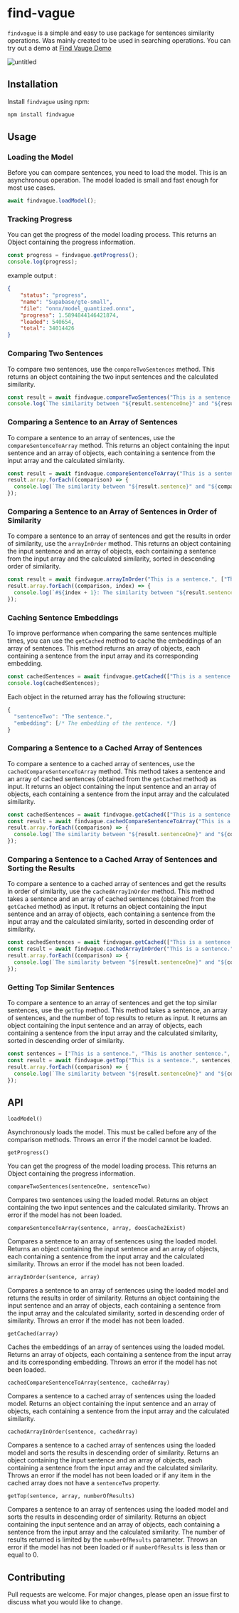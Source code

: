 # find-vague

`findvague` is a simple and easy to use package for sentences similarity operations. Was mainly created to be used in searching operations.
You can try out a demo at [Find Vauge Demo](https://demo-vague-finder.netlify.app/)

![untitled](https://github.com/user-attachments/assets/a39e686b-e8f6-4490-a97a-dca11aefef95) 

## Installation

Install `findvague` using npm:

```bash
npm install findvague
```

## Usage

### Loading the Model

Before you can compare sentences, you need to load the model. This is an asynchronous operation. The model loaded is small and fast enough for most use cases.

```js
await findvague.loadModel();
```

### Tracking Progress

You can get the progress of the model loading process. This returns an Object containing the progress information.

```js
const progress = findvague.getProgress();
console.log(progress);
```

example output : 

```json
{
    "status": "progress",
    "name": "Supabase/gte-small",
    "file": "onnx/model_quantized.onnx",
    "progress": 1.5894844146421874,
    "loaded": 540654,
    "total": 34014426
}
```

### Comparing Two Sentences

To compare two sentences, use the `compareTwoSentences` method. This returns an object containing the two input sentences and the calculated similarity.

```js
const result = await findvague.compareTwoSentences("This is a sentence.", "This is another sentence.");
console.log(`The similarity between "${result.sentenceOne}" and "${result.sentenceTwo}" is ${result.similarity}.`);
```

### Comparing a Sentence to an Array of Sentences

To compare a sentence to an array of sentences, use the `compareSentenceToArray` method. This returns an object containing the input sentence and an array of objects, each containing a sentence from the input array and the calculated similarity.

```js
const result = await findvague.compareSentenceToArray("This is a sentence.", ["This is another sentence.", "Yet another sentence."], false);
result.array.forEach((comparison) => {
  console.log(`The similarity between "${result.sentence}" and "${comparison.sentence}" is ${comparison.similarity}.`);
});
```

### Comparing a Sentence to an Array of Sentences in Order of Similarity

To compare a sentence to an array of sentences and get the results in order of similarity, use the `arrayInOrder` method. This returns an object containing the input sentence and an array of objects, each containing a sentence from the input array and the calculated similarity, sorted in descending order of similarity.

```js
const result = await findvague.arrayInOrder("This is a sentence.", ["This is another sentence.", "Yet another sentence."]);
result.array.forEach((comparison, index) => {
  console.log(`#${index + 1}: The similarity between "${result.sentence}" and "${comparison.sentence}" is ${comparison.similarity}.`);
});
```

### Caching Sentence Embeddings

To improve performance when comparing the same sentences multiple times, you can use the `getCached` method to cache the embeddings of an array of sentences. This method returns an array of objects, each containing a sentence from the input array and its corresponding embedding.

```js
const cachedSentences = await findvague.getCached(["This is a sentence.", "This is another sentence.", "Yet another sentence."]);
console.log(cachedSentences);
```

Each object in the returned array has the following structure:

```js
{
  "sentenceTwo": "The sentence.",
  "embedding": [/* The embedding of the sentence. */]
}
```

### Comparing a Sentence to a Cached Array of Sentences

To compare a sentence to a cached array of sentences, use the `cachedCompareSentenceToArray` method. This method takes a sentence and an array of cached sentences (obtained from the `getCached` method) as input. It returns an object containing the input sentence and an array of objects, each containing a sentence from the input array and the calculated similarity.

```js
const cachedSentences = await findvague.getCached(["This is a sentence.", "This is another sentence.", "Yet another sentence."]);
const result = await findvague.cachedCompareSentenceToArray("This is a sentence.", cachedSentences);
result.array.forEach((comparison) => {
  console.log(`The similarity between "${result.sentenceOne}" and "${comparison.sentenceTwo}" is ${comparison.alike}.`);
});
```

### Comparing a Sentence to a Cached Array of Sentences and Sorting the Results

To compare a sentence to a cached array of sentences and get the results in order of similarity, use the `cachedArrayInOrder` method. This method takes a sentence and an array of cached sentences (obtained from the `getCached` method) as input. It returns an object containing the input sentence and an array of objects, each containing a sentence from the input array and the calculated similarity, sorted in descending order of similarity.

```js
const cachedSentences = await findvague.getCached(["This is a sentence.", "This is another sentence.", "Yet another sentence."]);
const result = await findvague.cachedArrayInOrder("This is a sentence.", cachedSentences);
result.array.forEach((comparison) => {
  console.log(`The similarity between "${result.sentenceOne}" and "${comparison.sentenceTwo}" is ${comparison.alike}.`);
});
```

### Getting Top Similar Sentences

To compare a sentence to an array of sentences and get the top similar sentences, use the `getTop` method. This method takes a sentence, an array of sentences, and the number of top results to return as input. It returns an object containing the input sentence and an array of objects, each containing a sentence from the input array and the calculated similarity, sorted in descending order of similarity.

```js
const sentences = ["This is a sentence.", "This is another sentence.", "Yet another sentence."];
const result = await findvague.getTop("This is a sentence.", sentences, 2);
result.array.forEach((comparison) => {
  console.log(`The similarity between "${result.sentenceOne}" and "${comparison.sentenceTwo}" is ${comparison.alike}.`);
});
```


## API

`loadModel()`

Asynchronously loads the model. This must be called before any of the comparison methods. Throws an error if the model cannot be loaded.

`getProgress()`

You can get the progress of the model loading process. This returns an Object containing the progress information.

`compareTwoSentences(sentenceOne, sentenceTwo)`

Compares two sentences using the loaded model. Returns an object containing the two input sentences and the calculated similarity. Throws an error if the model has not been loaded.

`compareSentenceToArray(sentence, array, doesCache2Exist)`

Compares a sentence to an array of sentences using the loaded model. Returns an object containing the input sentence and an array of objects, each containing a sentence from the input array and the calculated similarity. Throws an error if the model has not been loaded.

`arrayInOrder(sentence, array)`

Compares a sentence to an array of sentences using the loaded model and returns the results in order of similarity. Returns an object containing the input sentence and an array of objects, each containing a sentence from the input array and the calculated similarity, sorted in descending order of similarity. Throws an error if the model has not been loaded.

`getCached(array)`

Caches the embeddings of an array of sentences using the loaded model. Returns an array of objects, each containing a sentence from the input array and its corresponding embedding. Throws an error if the model has not been loaded.

`cachedCompareSentenceToArray(sentence, cachedArray)`

Compares a sentence to a cached array of sentences using the loaded model. Returns an object containing the input sentence and an array of objects, each containing a sentence from the input array and the calculated similarity.

`cachedArrayInOrder(sentence, cachedArray)`

Compares a sentence to a cached array of sentences using the loaded model and sorts the results in descending order of similarity. Returns an object containing the input sentence and an array of objects, each containing a sentence from the input array and the calculated similarity. Throws an error if the model has not been loaded or if any item in the cached array does not have a `sentenceTwo` property.

`getTop(sentence, array, numberOfResults)`

Compares a sentence to an array of sentences using the loaded model and sorts the results in descending order of similarity. Returns an object containing the input sentence and an array of objects, each containing a sentence from the input array and the calculated similarity. The number of results returned is limited by the `numberOfResults` parameter. Throws an error if the model has not been loaded or if `numberOfResults` is less than or equal to 0.


## Contributing

Pull requests are welcome. For major changes, please open an issue first to discuss what you would like to change.
